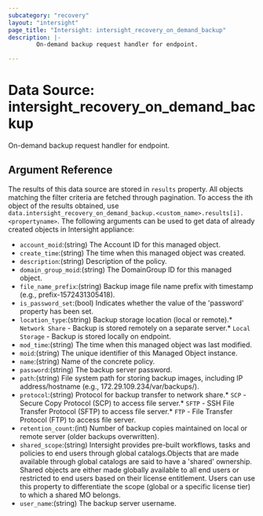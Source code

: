 ```yaml
---
subcategory: "recovery"
layout: "intersight"
page_title: "Intersight: intersight_recovery_on_demand_backup"
description: |-
        On-demand backup request handler for endpoint.

---
```


# Data Source: intersight_recovery_on_demand_backup
On-demand backup request handler for endpoint.
## Argument Reference
The results of this data source are stored in `results` property.
All objects matching the filter criteria are fetched through pagination.
To access the ith object of the results obtained, use `data.intersight_recovery_on_demand_backup.<custom_name>.results[i].<propertyname>`.
The following arguments can be used to get data of already created objects in Intersight appliance:
* `account_moid`:(string) The Account ID for this managed object. 
* `create_time`:(string) The time when this managed object was created. 
* `description`:(string) Description of the policy. 
* `domain_group_moid`:(string) The DomainGroup ID for this managed object. 
* `file_name_prefix`:(string) Backup image file name prefix with timestamp (e.g., prefix-1572431305418). 
* `is_password_set`:(bool) Indicates whether the value of the 'password' property has been set. 
* `location_type`:(string) Backup storage location (local or remote).* `Network Share` - Backup is stored remotely on a separate server.* `Local Storage` - Backup is stored locally on endpoint. 
* `mod_time`:(string) The time when this managed object was last modified. 
* `moid`:(string) The unique identifier of this Managed Object instance. 
* `name`:(string) Name of the concrete policy. 
* `password`:(string) The backup server password. 
* `path`:(string) File system path for storing backup images, including IP address/hostname (e.g., 172.29.109.234/var/backups/). 
* `protocol`:(string) Protocol for backup transfer to network share.* `SCP` - Secure Copy Protocol (SCP) to access file server.* `SFTP` - SSH File Transfer Protocol (SFTP) to access file server.* `FTP` - File Transfer Protocol (FTP) to access file server. 
* `retention_count`:(int) Number of backup copies maintained on local or remote server (older backups overwritten). 
* `shared_scope`:(string) Intersight provides pre-built workflows, tasks and policies to end users through global catalogs.Objects that are made available through global catalogs are said to have a 'shared' ownership. Shared objects are either made globally available to all end users or restricted to end users based on their license entitlement. Users can use this property to differentiate the scope (global or a specific license tier) to which a shared MO belongs. 
* `user_name`:(string) The backup server username. 
 
